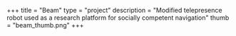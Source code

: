 +++
title = "Beam"
type = "project"
description = "Modified telepresence robot used as a research platform for socially competent navigation"
thumb = "beam_thumb.png"
+++



